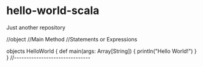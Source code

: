 # hello-world-scala
Just another repository

//object
//Main Method
//Statements or Expressions

objects HelloWorld
{
   def main(args: Array[String])
   {
      println("Hello World!")
   }
}
//-------------------------------

